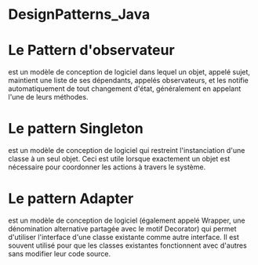 # DesignPatterns_Java

# Le Pattern d'observateur
est un modèle de conception de logiciel dans lequel un objet, appelé sujet, maintient une liste de ses dépendants, appelés observateurs, et les notifie automatiquement de tout changement d'état, généralement en appelant l'une de leurs méthodes.


# Le pattern Singleton
est un modèle de conception de logiciel qui restreint l'instanciation d'une classe à un seul objet. Ceci est utile lorsque exactement un objet est nécessaire pour coordonner les actions à travers le système.

# Le pattern Adapter
est un modèle de conception de logiciel (également appelé Wrapper, une dénomination alternative partagée avec le motif Decorator) qui permet d'utiliser l'interface d'une classe existante comme autre interface. Il est souvent utilisé pour que les classes existantes fonctionnent avec d'autres sans modifier leur code source.

